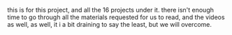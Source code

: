 this is for this project, and all the 16 projects under it.
there isn't enough time to go through all the materials requested for us to read, and the videos
as well, as well, it i a bit draining to say the least, but we will overcome.
